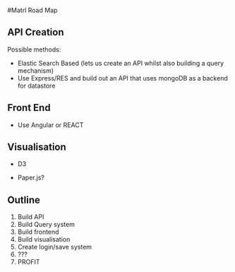 #Matrl Road Map

## API Creation

Possible methods:

- Elastic Search Based (lets us create an API whilst also building a query mechanism)
- Use Express/RES and build out an API that uses mongoDB as a backend for datastore

## Front End

- Use Angular or REACT

## Visualisation

- D3

- Paper.js?

## Outline

1. Build API
2. Build Query system
3. Build frontend
4. Build visualisation
5. Create login/save system
6. ???
7. PROFIT
